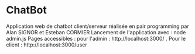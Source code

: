 # ChatBot
Application web de chatbot client/serveur réalisée en pair programming par Alan SIGNOR et Esteban CORMIER
Lancement de l'application avec : node admin.js 
Pages accessibles : pour l'admin : http://localhost:3000/  . Pour le client : http://localhost:3000/user
